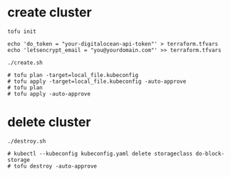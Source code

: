 create cluster
=============

```
tofu init

echo 'do_token = "your-digitalocean-api-token"' > terraform.tfvars
echo 'letsencrypt_email = "you@yourdomain.com"' >> terraform.tfvars

./create.sh

# tofu plan -target=local_file.kubeconfig
# tofu apply -target=local_file.kubeconfig -auto-approve
# tofu plan
# tofu apply -auto-approve
```

delete cluster
=============

```
./destroy.sh

# kubectl --kubeconfig kubeconfig.yaml delete storageclass do-block-storage
# tofu destroy -auto-approve

```

